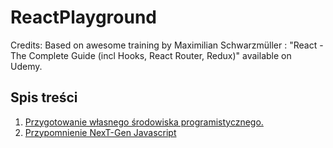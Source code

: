 # ReactPlayground

Credits: Based on awesome training by Maximilian Schwarzmüller : "React - The Complete Guide (incl Hooks, React Router, Redux)" available on Udemy. 

## Spis treści
1. [Przygotowanie własnego środowiska programistycznego.](docs/01-SettingDevEnv.md)
2. [Przypomnienie NexT-Gen Javascript](docs/02-NextGenJS.md)